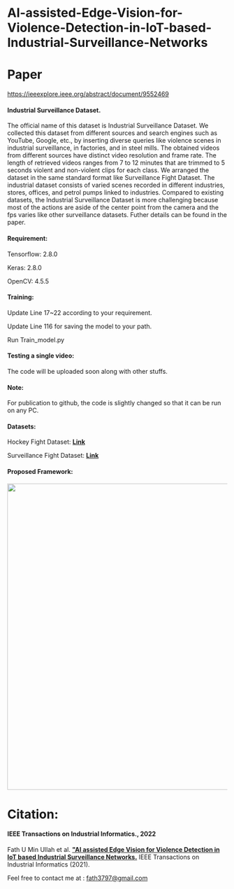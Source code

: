 # AI-assisted-Edge-Vision-for-Violence-Detection-in-IoT-based-Industrial-Surveillance-Networks

# Paper
https://ieeexplore.ieee.org/abstract/document/9552469


#### Industrial Surveillance Dataset.
The official name of this dataset is Industrial Surveillance Dataset. We collected this dataset from different sources and search engines such as YouTube, Google, etc., by inserting diverse queries like violence scenes in industrial surveillance, in factories, and in steel mills. The obtained videos from different sources have distinct video resolution and frame rate. The length of retrieved videos ranges from 7 to 12 minutes that are trimmed to 5 seconds violent and non-violent clips for each class. We arranged the dataset in the same standard format like Surveillance Fight Dataset. The industrial dataset consists of varied scenes recorded in different industries, stores, offices, and petrol pumps linked to industries. Compared to existing datasets, the Industrial Surveillance Dataset is more challenging because most of the actions are aside of the center point from the camera and the fps varies like other surveillance datasets. Futher details can be found in the paper.

#### Requirement:

Tensorflow: 2.8.0

Keras: 2.8.0

OpenCV: 4.5.5

#### Training:

Update Line 17~22 according to your requirement.

Update Line 116 for saving the model to your path.

Run Train_model.py 

#### Testing a single video:

The code will be uploaded soon along with other stuffs.


#### Note: 

For publication to github, the code is slightly changed so that it can be run on any PC.

#### Datasets:

Hockey Fight Dataset: [**Link**](https://www.kaggle.com/datasets/yassershrief/hockey-fight-vidoes)

Surveillance Fight Dataset: [**Link**](https://github.com/sayibet/fight-detection-surv-dataset#:~:text=A%20new%20fight%20dataset%20is,streets%2C%20underground%20stations%20and%20more.)


#### Proposed Framework:

<img src="https://user-images.githubusercontent.com/43944394/172607673-d52926d0-8100-43ac-99ed-7b9180c35552.png" width="900" height="700">


# Citation:

#### IEEE Transactions on Industrial Informatics., 2022
Fath U Min Ullah et al. [**"AI assisted Edge Vision for Violence Detection in IoT based Industrial Surveillance Networks.**](https://ieeexplore.ieee.org/abstract/document/9552469) 
IEEE Transactions on Industrial Informatics (2021).

Feel free to contact me at : fath3797@gmail.com
